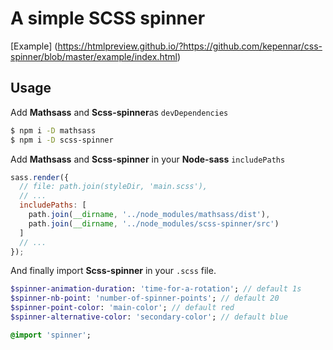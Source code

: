 # A simple SCSS spinner
[Example] (https://htmlpreview.github.io/?https://github.com/kepennar/css-spinner/blob/master/example/index.html)


## Usage

Add **Mathsass** and **Scss-spinner**as `devDependencies`
```sh
$ npm i -D mathsass
$ npm i -D scss-spinner
```

Add **Mathsass** and **Scss-spinner** in your **Node-sass** `includePaths`

```js
sass.render({
  // file: path.join(styleDir, 'main.scss'),
  // ...
  includePaths: [
    path.join(__dirname, '../node_modules/mathsass/dist'),
    path.join(__dirname, '../node_modules/scss-spinner/src')
  ]
  // ...
});
```


And finally import **Scss-spinner** in your `.scss` file.
```sass
$spinner-animation-duration: 'time-for-a-rotation'; // default 1s
$spinner-nb-point: 'number-of-spinner-points'; // default 20
$spinner-point-color: 'main-color'; // default red
$spinner-alternative-color: 'secondary-color'; // default blue

@import 'spinner';

```
